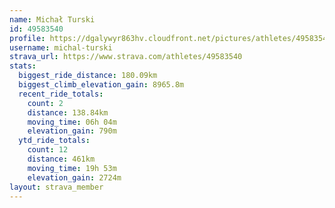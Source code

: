 ```yaml
---
name: Michał Turski
id: 49583540
profile: https://dgalywyr863hv.cloudfront.net/pictures/athletes/49583540/14729338/2/large.jpg
username: michal-turski
strava_url: https://www.strava.com/athletes/49583540
stats:
  biggest_ride_distance: 180.09km
  biggest_climb_elevation_gain: 8965.8m
  recent_ride_totals:
    count: 2
    distance: 138.84km
    moving_time: 06h 04m
    elevation_gain: 790m
  ytd_ride_totals:
    count: 12
    distance: 461km
    moving_time: 19h 53m
    elevation_gain: 2724m
layout: strava_member
--- 
```

